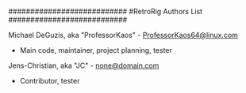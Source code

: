 ###########################
#RetroRig Authors List
###########################

Michael DeGuzis, aka "ProfessorKaos" - <ProfessorKaos64@linux.com>
   - Main code, maintainer, project planning, tester
 
Jens-Christian, aka "JC" - <none@domain.com>
   - Contributor, tester
